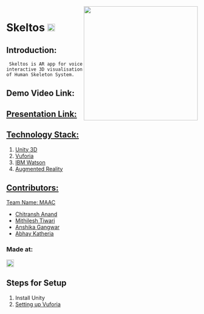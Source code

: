 <img align="right" height ="300" src ="https://user-images.githubusercontent.com/40055274/114280995-80498200-9a59-11eb-80d7-93bbbed8acd7.png">
<h1 align="left"> Skeltos <a href="https://hack36.com"> <img src="http://bit.ly/BuiltAtHack36" height=20px> </a></h1> 

## Introduction:
``` Skeltos is AR app for voice interactive 3D visualisation of Human Skeleton System.```

## Demo Video Link:
   <a href="https://drive.google.com/drive/u/0/folders/1c8nHJ8j4TI9jAITYqsl4u9FDagUTCJyI"/>
  
## Presentation Link:
   <a href="https://www.canva.com/design/DAEbRsVkM4w/yxQ17rM2La1OTkzCtannww/view?utm_campaign=designshare&utm_source=sharebutton"/>
  

## Technology Stack:
  1) Unity 3D
  2) Vuforia
  3) IBM Watson
  4) Augmented Reality
  

## Contributors:

Team Name: MAAC

* [Chitransh Anand](https://github.com/reho-chiti)
* [Mithilesh Tiwari](https://github.com/m1-key)
* [Anshika Gangwar](https://github.com/AnshikaGangwar)
* [Abhay Katheria](https://github.com/abhaykatheria)


### Made at:
<a href="https://hack36.com"> <img src="http://bit.ly/BuiltAtHack36" height=20px> </a>

## Steps for Setup
  1) Install Unity <a href="https://docs.unity3d.com/560/Documentation/Manual/InstallingUnity.html"/>
  2) Setting up Vuforia <a href="https://docs.unity3d.com/2018.4/Documentation/Manual/vuforia_get_started_project_setup.html"/>
  
